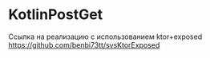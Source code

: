 # KotlinPostGet
Ссылка на реализацию с использованием ktor+exposed https://github.com/benbi73tt/svsKtorExposed
